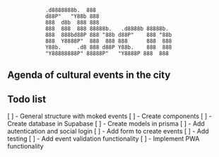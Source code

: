                .d8888888b.  888
                d88P"   "Y88b 888
                888  d8b  888 888
                888  888  888 88888b.   .d8888b 88888b.
                888  888bd88P 888 "88b d88P"    888 "88b
                888  Y8888P"  888  888 888      888  888
                Y88b.     .d8 888 d88P Y88b.    888  888
                "Y88888888P" 88888P"   "Y8888P 888  888

## Agenda of cultural events in the city

## Todo list

[ ] - General structure with moked events
[ ] - Create components
[ ] - Create database in Supabase
[ ] - Create models in prisma
[ ] - Add autentication and social login
[ ] - Add form to create events
[ ] - Add testing
[ ] - Add event validation functionality
[ ] - Implement PWA functionality
